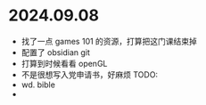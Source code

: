 # 2024.09.08
- 找了一点 games 101 的资源，打算把这门课结束掉
- 配置了 obsidian git
- 打算到时候看看 openGL
- 不是很想写入党申请书，好麻烦
TODO:
- wd. bible
- 